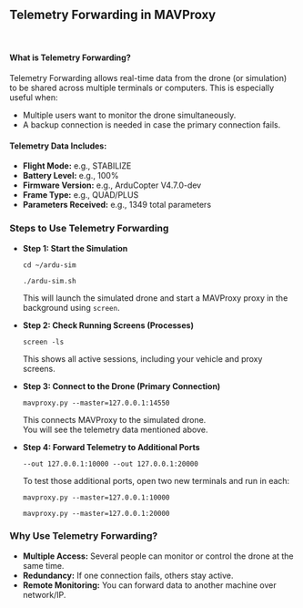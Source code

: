 <h2>Telemetry Forwarding in MAVProxy</h2>
<br>

<h4>What is Telemetry Forwarding?</h4>
<p>Telemetry Forwarding allows real-time data from the drone (or simulation) to be shared across multiple terminals or computers. This is especially useful when:</p>
<ul>
  <li>Multiple users want to monitor the drone simultaneously.</li>
  <li>A backup connection is needed in case the primary connection fails.</li>
</ul>

<h4>Telemetry Data Includes:</h4>
<ul>
  <li><strong>Flight Mode:</strong> e.g., STABILIZE</li>
  <li><strong>Battery Level:</strong> e.g., 100%</li>
  <li><strong>Firmware Version:</strong> e.g., ArduCopter V4.7.0-dev</li>
  <li><strong>Frame Type:</strong> e.g., QUAD/PLUS</li>
  <li><strong>Parameters Received:</strong> e.g., 1349 total parameters</li>
</ul>

<h3>Steps to Use Telemetry Forwarding</h3>

<ul>
  <li><strong>Step 1: Start the Simulation</strong>
    <pre><code>cd ~/ardu-sim</code></pre>
    <pre><code>./ardu-sim.sh</code></pre>
    <p>This will launch the simulated drone and start a MAVProxy proxy in the background using <code>screen</code>.</p>
  </li>

  <li><strong>Step 2: Check Running Screens (Processes)</strong>
    <pre><code>screen -ls</code></pre>
    <p>This shows all active sessions, including your vehicle and proxy screens.</p>
  </li>

  <li><strong>Step 3: Connect to the Drone (Primary Connection)</strong>
    <pre><code>mavproxy.py --master=127.0.0.1:14550</code></pre>
    <p>This connects MAVProxy to the simulated drone.<br>You will see the telemetry data mentioned above.</p>
  </li>

  <li><strong>Step 4: Forward Telemetry to Additional Ports</strong>
    <pre><code>--out 127.0.0.1:10000 --out 127.0.0.1:20000</code></pre>
    <p>To test those additional ports, open two new terminals and run in each:</p>
    <pre><code>mavproxy.py --master=127.0.0.1:10000</code></pre>
    <pre><code>mavproxy.py --master=127.0.0.1:20000</code></pre>
  </li>
</ul>

<h3>Why Use Telemetry Forwarding?</h3>
<ul>
  <li><strong>Multiple Access:</strong> Several people can monitor or control the drone at the same time.</li>
  <li><strong>Redundancy:</strong> If one connection fails, others stay active.</li>
  <li><strong>Remote Monitoring:</strong> You can forward data to another machine over network/IP.</li>
</ul>

